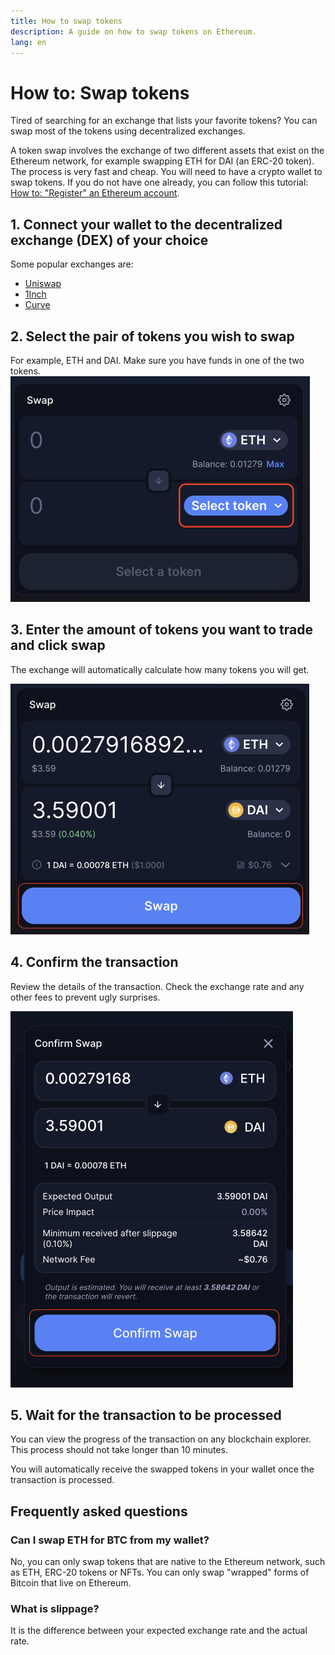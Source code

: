 ```yaml
---
title: How to swap tokens
description: A guide on how to swap tokens on Ethereum.
lang: en
---
```


# How to: Swap tokens

Tired of searching for an exchange that lists your favorite tokens? You can swap most of the tokens using decentralized exchanges. 

A token swap involves the exchange of two different assets that exist on the Ethereum network, for example swapping ETH for DAI (an ERC-20 token). The process is very fast and cheap. You will need to have a crypto wallet to swap tokens. If you do not have one already, you can follow this tutorial: [How to: "Register" an Ethereum account](/guides/how-to-register-an-ethereum-account/).

## 1. Connect your wallet to the decentralized exchange (DEX) of your choice

Some popular exchanges are:

- [Uniswap](https://app.uniswap.org/#/swap)
- [1Inch](https://app.1inch.io/#/1/unified/swap/ETH/DAI)
- [Curve](https://curve.fi/#/ethereum/swap)

## 2. Select the pair of tokens you wish to swap

For example, ETH and DAI. Make sure you have funds in one of the two tokens.
![Common interface for swapping](./swap1.png)

## 3. Enter the amount of tokens you want to trade and click swap

The exchange will automatically calculate how many tokens you will get.

![Common interface for swapping](./swap2.png)

## 4. Confirm the transaction
Review the details of the transaction. Check the exchange rate and any other fees to prevent ugly surprises.

![Common interface for swapping](./swap3.png)

## 5. Wait for the transaction to be processed

You can view the progress of the transaction on any blockchain explorer. This process should not take longer than 10 minutes. 

You will automatically receive the swapped tokens in your wallet once the transaction is processed.

## Frequently asked questions

### Can I swap ETH for BTC from my wallet?

No, you can only swap tokens that are native to the Ethereum network, such as ETH, ERC-20 tokens or NFTs. You can only swap "wrapped" forms of Bitcoin that live on Ethereum.

### What is slippage?

It is the difference between your expected exchange rate and the actual rate.
